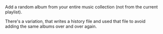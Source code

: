 Add a random album from your entire music collection (not from the current playlist).

There's a variation, that writes a history file and used that file to avoid adding the same albums over and over again.
